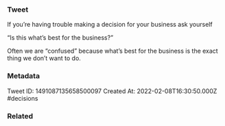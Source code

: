 ### Tweet
If you’re having trouble making a decision for your business ask yourself

“Is this what’s best for the business?”

Often we are “confused” because what’s best for the business is the exact thing we don’t want to do.

### Metadata
Tweet ID: 1491087135658500097
Created At: 2022-02-08T16:30:50.000Z
#decisions 

### Related

